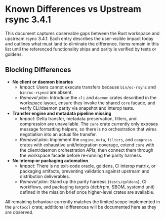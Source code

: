 # Known Differences vs Upstream rsync 3.4.1

This document captures observable gaps between the Rust workspace and upstream
rsync 3.4.1. Each entry describes the user-visible impact today and outlines
what must land to eliminate the difference. Items remain in this list until the
referenced functionality ships and parity is verified by tests or goldens.

## Blocking Differences

- **No client or daemon binaries**
  - *Impact*: Users cannot execute transfers because `bin/oc-rsync` and `bin/oc-rsyncd`
    are absent.
  - *Removal plan*: Introduce the `cli` and `daemon` crates described in the
    workspace layout, ensure they invoke the shared `core` facade, and verify
    CLI/daemon parity via snapshot and interop tests.
- **Transfer engine and metadata pipeline missing**
  - *Impact*: Delta transfer, metadata preservation, filters, and compression are
    unavailable. The `core` crate currently only exposes message formatting
    helpers, so there is no orchestration that wires negotiation into an actual
    file transfer.
  - *Removal plan*: Implement the `engine`, `meta`, `filters`, and `compress`
    crates with exhaustive unit/integration coverage, extend `core` with the
    client/daemon orchestration APIs, then connect them through the workspace
    facade before re-running the parity harness.
- **No interop or packaging automation**
  - *Impact*: There is no exit-code oracle, goldens, CI interop matrix, or
    packaging artifacts, preventing validation against upstream and distribution
    deliverables.
  - *Removal plan*: Stand up the parity harness (`tests/goldens`), CI workflows,
    and packaging targets (deb/rpm, SBOM, systemd unit) defined in the mission
    brief once higher-level crates are available.

All remaining behaviour currently matches the limited scope implemented in the
`protocol` crate; additional differences will be documented here as they are
observed.

